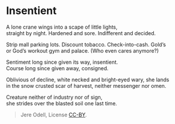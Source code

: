 # Insentient

A lone crane wings into a scape of little lights,  
straight by night. Hardened and sore. Indifferent and decided.

Strip mall parking lots. Discount tobacco. Check-into-cash. Gold’s  
or God’s workout gym and palace. (Who even cares anymore?)

Sentiment long since given its way, insentient.  
Course long since given away, consigned.

Oblivious of decline, white necked and bright-eyed wary, she lands  
in the snow crusted scar of harvest, neither messenger nor omen.

Creature neither of industry nor of sign,  
she strides over the blasted soil one last time.

>Jere Odell, License [CC-BY](https://creativecommons.org/licenses/by/4.0/).